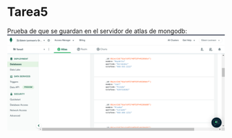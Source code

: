 # Tarea5
Prueba de que se guardan en el servidor de atlas de mongodb:
![alt text](https://github.com/Levinson02/Tarea5/blob/main/Prueba%20de%20que%20se%20guardan%20en%20el%20servidor.png)
